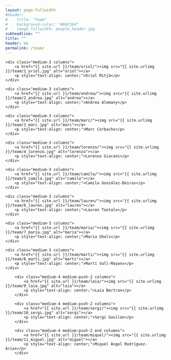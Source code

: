 ```yaml
---
layout: page-fullwidth
#header:
#    title: "Team"
#    background-color: "#99C394"
#    image_fullwidth: people_header.jpg
subheadline: ""
title: ""
header: no
permalink: /team/
---
```


<div class="row t30">

	<div class="medium-3 columns">
		<a href="{{ site.url }}/team/oriol/"><img src="{{ site.urlimg }}/team/1_oriol.jpg" alt="oriol"></a>
		<p style="text-align: center;">Oriol Mitjà</p>
	</div>

	<div class="medium-3 columns">
		<a href="{{ site.url }}/team/andrea/"><img src="{{ site.urlimg }}/team/2_andrea.jpg" alt="andrea"></a>
		<p style="text-align: center;">Andrea Alemany</p>
	</div>

	<div class="medium-3 columns">
		<a href="{{ site.url }}/team/marc/"><img src="{{ site.urlimg }}/team/3_marc.jpg" alt="marc"></a>
		<p style="text-align: center;">Marc Corbacho</p>
	</div>

	<div class="medium-3 columns">
		<a href="{{ site.url }}/team/lorenzo/"><img src="{{ site.urlimg }}/team/4_lorenzo.jpg" alt="lorenzo"></a>
		<p style="text-align: center;">Lorenzo Giacani</p>
	</div>

</div>

<div class="row t30">

	<div class="medium-3 columns">
		<a href="{{ site.url }}/team/camila/"><img src="{{ site.urlimg }}/team/5_camila.jpg" alt="camila"></a>
		<p style="text-align: center;">Camila González-Beiras</p>
	</div>

	<div class="medium-3 columns">
		<a href="{{ site.url }}/team/lauren/"><img src="{{ site.urlimg }}/team/6_lauren.jpg" alt="lauren"></a>
		<p style="text-align: center;">Lauren Tantalo</p>
	</div>

	<div class="medium-3 columns">
		<a href="{{ site.url }}/team/maria/"><img src="{{ site.urlimg }}/team/7_maria.jpg" alt="maria"></a>
		<p style="text-align: center;">Maria Ubals</p>
	</div>

	<div class="medium-3 columns">
		<a href="{{ site.url }}/team/marti/"><img src="{{ site.urlimg }}/team/8_marti.jpg" alt="marti"></a>
		<p style="text-align: center;">Martí Vall-Mayans</p>
	</div>

</div>

<div class="row t30">
<div class="medium-centered medium-9">

		<div class="medium-4 medium-push-2 columns">
			<a href="{{ site.url }}/team/laia/"><img src="{{ site.urlimg }}/team/9_laia.jpg" alt="laia"></a>
			<p style="text-align: center;">Laia Bertran</p>
		</div>

		<div class="medium-4 medium-push-2 columns">
			<a href="{{ site.url }}/team/sergi/"><img src="{{ site.urlimg }}/team/10_sergi.jpg" alt="sergi"></a>
			<p style="text-align: center;">Sergi Gavilan</p>
		</div>

		<div class="medium-4 medium-push-2 end columns">
			<a href="{{ site.url }}/team/miquel/"><img src="{{ site.urlimg }}/team/11_miguel.jpg" alt="miguel"></a>
			<p style="text-align: center;">Miquel Àngel Rodríguez-Arias</p>
		</div>

</div>
</div>
